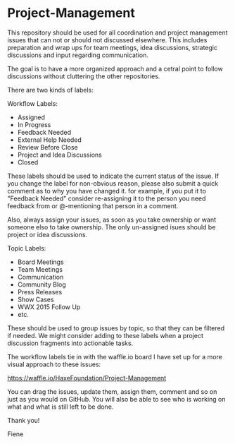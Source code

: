 # Project-Management

This repository should be used for all coordination and project management issues that can not or should not discussed elsewhere. This includes preparation and wrap ups for team meetings, idea discussions, strategic discussions and input regarding communication.

The goal is to have a more organized approach and a cetral point to follow discussions without cluttering the other repositories.

There are two kinds of labels:

Workflow Labels:

* Assigned
* In Progress
* Feedback Needed
* External Help Needed
* Review Before Close
* Project and Idea Discussions
* Closed

These labels should be used to indicate the current status of the issue. If you change the label for non-obvious reason, please also submit a quick comment as to why you have changed it. for example, if you put it to "Feedback Needed" consider re-assigning it to the person you need feedback from or @-mentioning that person in a comment.

Also, always assign your issues, as soon as you take ownership or want someone elso to take ownership. The only un-assigned isues should be project or idea discussions.

Topic Labels:

* Board Meetings
* Team Meetings
* Communication
* Community Blog
* Press Releases
* Show Cases
* WWX 2015 Follow Up
* etc.

These should be used to group issues by topic, so that they can be filtered if needed. We might consider adding to these labels when a project discussion fragments into actionable tasks.

The workflow labels tie in with the waffle.io board I have set up for a more visual approach to these issues:

https://waffle.io/HaxeFoundation/Project-Management

You can drag the issues, update them, assign them, comment and so on just as you would on GitHub. You will also be able to see who is working on what and what is still left to be done.

Thank you!

Fiene


